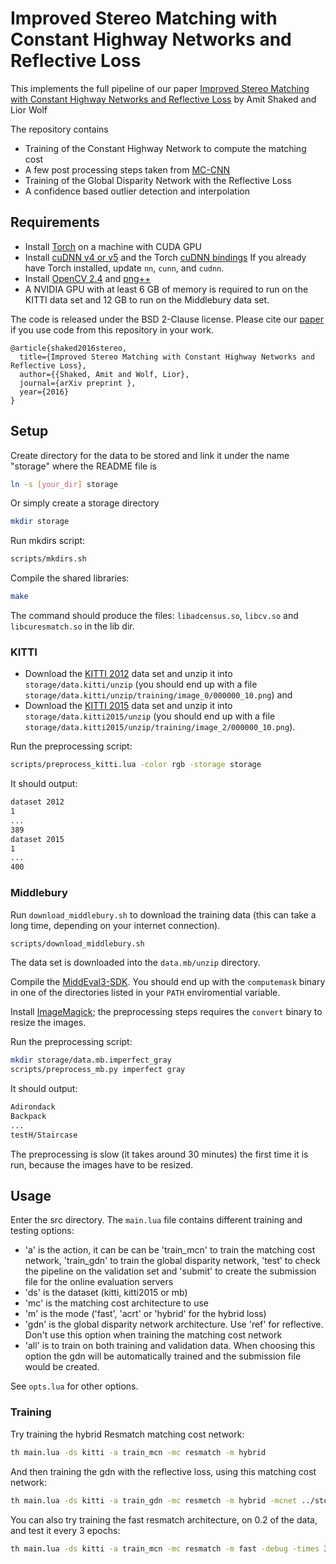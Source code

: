 Improved Stereo Matching with Constant Highway Networks and Reflective Loss
===================================================================================

This implements the full pipeline of our paper [Improved Stereo Matching with Constant Highway Networks and Reflective Loss]() by Amit Shaked and Lior Wolf

The repository contains

- Training of the Constant Highway Network to compute the matching cost
- A few post processing steps taken from [MC-CNN](https://github.com/jzbontar/mc-cnn)
- Training of the Global Disparity Network with the Reflective Loss
- A confidence based outlier detection and interpolation


## Requirements
- Install [Torch](http://torch.ch/docs/getting-started.html) on a machine with CUDA GPU
- Install [cuDNN v4 or v5](https://developer.nvidia.com/cudnn) and the Torch [cuDNN bindings](https://github.com/soumith/cudnn.torch/tree/R4)
If you already have Torch installed, update `nn`, `cunn`, and `cudnn`.
- Install [OpenCV 2.4](http://opencv.org/) and [png++](http://www.nongnu.org/pngpp/)
- A NVIDIA GPU with at least 6 GB of memory is required to run on the KITTI
data set and 12 GB to run on the Middlebury data set.

The code is released under the BSD 2-Clause license.
Please cite our [paper]()
if you use code from this repository in your work.

	@article{shaked2016stereo,
	  title={Improved Stereo Matching with Constant Highway Networks and Reflective Loss},
	  author={{Shaked, Amit and Wolf, Lior},
	  journal={arXiv preprint },
	  year={2016}
	}

Setup
------------------------
Create directory for the data to be stored and link it under the name "storage" where the README file is
```bash
ln -s [your_dir] storage
```
Or simply create a storage directory
```bash
mkdir storage
```

Run mkdirs script:
```bash
scripts/mkdirs.sh
```

Compile the shared libraries:
```bash
make
```

The command should produce the files: `libadcensus.so`, `libcv.so` and `libcuresmatch.so` in the lib dir.


### KITTI


- Download the [KITTI 2012](http://www.cvlibs.net/download.php?file=data_stereo_flow.zip) data set and unzip it
into `storage/data.kitti/unzip` (you should end up with a file `storage/data.kitti/unzip/training/image_0/000000_10.png`) and 
- Download the [KITTI 2015](http://www.cvlibs.net/download.php?file=data_scene_flow.zip) data set and unzip it
into `storage/data.kitti2015/unzip` (you should end up with a file `storage/data.kitti2015/unzip/training/image_2/000000_10.png`).


Run the preprocessing script:
```bash
scripts/preprocess_kitti.lua -color rgb -storage storage
```

It should output:
```bash
dataset 2012
1
...
389
dataset 2015
1
...
400
```

### Middlebury
Run `download_middlebury.sh` to download the training data
(this can take a long time, depending on your internet connection).
```bash
scripts/download_middlebury.sh
```

The data set is downloaded into the `data.mb/unzip` directory.

Compile the [MiddEval3-SDK](http://vision.middlebury.edu/stereo/submit3/). You
should end up with the `computemask` binary in one of the directories listed in
your `PATH` enviromential variable.  

Install [ImageMagick](http://www.imagemagick.org/script/index.php); the
preprocessing steps requires the `convert` binary to resize the images.

Run the preprocessing script:
```bash
mkdir storage/data.mb.imperfect_gray
scripts/preprocess_mb.py imperfect gray
```

It should output:
```bash
Adirondack
Backpack
...
testH/Staircase
```

The preprocessing is slow (it takes around 30 minutes) the first time it is
run, because the images have to be resized.


Usage
---------------------
Enter the src directory.
The `main.lua` file contains different training and testing options:

- 'a' is the action, it can be can be 'train\_mcn' to train the matching cost network, 'train\_gdn' to train the global disparity network, 'test' to check the pipeline on the validation set and 'submit' to create the submission file for the online evaluation servers
- 'ds' is the dataset (kitti, kitti2015 or mb)
- 'mc' is the matching cost architecture to use
- 'm' is the mode ('fast', 'acrt' or 'hybrid' for the hybrid loss)
- 'gdn' is the global disparity network architecture. Use 'ref' for reflective.
   Don't use this option when training the matching cost network
- 'all' is to train on both training and validation data.
   When choosing this option the gdn will be automatically trained and the submission file would be created.

See `opts.lua` for other options.

### Training

Try training the hybrid Resmatch matching cost network:
```bash
th main.lua -ds kitti -a train_mcn -mc resmatch -m hybrid
```

And then training the gdn with the reflective loss, using this matching cost network:
```bash
th main.lua -ds kitti -a train_gdn -mc resmetch -m hybrid -mcnet ../storage/net/mc/kitti_resmatch_hybrid_LL_rgb.t7 -gdn ref
```

You can also try training the fast resmatch architecture, on 0.2 of the data, and test it every 3 epochs:

```bash
th main.lua -ds kitti -a train_mcn -mc resmatch -m fast -debug -times 3 -subset 0.2
```

